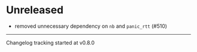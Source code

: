# Unreleased

- removed unnecessary dependency on `nb` and `panic_rtt` (#510)

---

Changelog tracking started at v0.8.0
